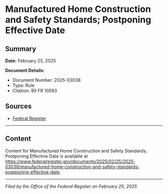 # Manufactured Home Construction and Safety Standards; Postponing Effective Date

## Summary

**Date:** February 25, 2025

**Document Details:**
- Document Number: 2025-03038
- Type: Rule
- Citation: 90 FR 10593

## Sources
- [Federal Register](https://www.federalregister.gov/documents/2025/02/25/2025-03038/manufactured-home-construction-and-safety-standards-postponing-effective-date)

---

## Content

Content for Manufactured Home Construction and Safety Standards; Postponing Effective Date is available at https://www.federalregister.gov/documents/2025/02/25/2025-03038/manufactured-home-construction-and-safety-standards-postponing-effective-date.

---

*Filed by the Office of the Federal Register on February 25, 2025*
